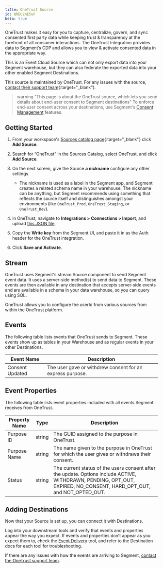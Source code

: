 ```yaml
---
title: OneTrust Source
id: QhEUZnE5uF
beta: true
---
```


OneTrust makes it easy for you to capture, centralize, govern, and sync consented first party data while keeping trust & transparency at the forefront of all consumer interactions. The OneTrust Integration provides data to Segment’s CDP and allows you to view & activate consented data in the appropriate way. 

This is an Event Cloud Source which can not only export data into your Segment warehouse, but they can also federate the exported data into your other enabled Segment Destinations. 

This source is maintained by OneTrust. For any issues with the source, [contact their support team](mailto:support@onetrust.com){:target="_blank”}.

> warning "This page is about the OneTrust source, which lets you send details about end-user consent to Segment destinations"
> To enforce end-user consent across your destinations, use Segment's [Consent Management](/docs/privacy/consent-management/) features.

## Getting Started 

1. From your workspace's [Sources catalog page](https://app.segment.com/goto-my-workspace/sources/catalog){:target="_blank"} click **Add Source**. 

2. Search for “OneTrust” in the Sources Catalog, select OneTrust, and click **Add Source**.

3. On the next screen, give the Source **a nickname** configure any other settings.
    - The nickname is used as a label in the Segment app, and Segment creates a related schema name in your warehouse. The nickname can be anything, but Segment recommends using something that reflects the source itself and distinguishes amongst your environments (like `OneTrust_Prod`, `OneTrust_Staging`, or `OneTrust_Dev`).

4. In OneTrust, navigate to **Integrations > Connections > Import**, and upload <a href="./OneTrust-Segment-Track-API-Integration.json" download>this JSON file</a>.

5. Copy the **Write key** from the Segment UI, and paste it in as the Auth header for the OneTrust integration. 

6. Click **Save and Activate**. 


## Stream

OneTrust uses Segment's stream Source component to send Segment event data. It uses a server-side method(s) to send data to Segment. These events are then available in any destination that accepts server-side events and are available in a schema in your data warehouse, so you can query using SQL.

OneTrust allows you to configure the userId from various sources from within the OneTrust platform.

## Events

The following table lists events that OneTrust sends to Segment. These events show up as tables in your Warehouse and as regular events in your other Destinations.

|  Event Name | Description |
|  ------ | ------ |
| Consent Updated | The user gave or withdrew consent for an express purpose. |

## Event Properties

The following table lists event properties included with all events Segment receives from OneTrust.

|  Property Name | Type | Description |
|  ------ | ------ | ------ |
| Purpose ID | string | The GUID assigned to the purpose in OneTrust. |
| Purpose Name | string | The name given to the purpose in OneTrust for which the user gives or withdraws their consent. |
| Status | string | The current status of the users consent after the update. Options include ACTIVE, WITHDRAWN, PENDING, OPT_OUT, EXPIRED, NO_CONSENT, HARD_OPT_OUT, and NOT_OPTED_OUT. |



## Adding Destinations

Now that your Source is set up, you can connect it with Destinations.

Log into your downstream tools and verify that events and properties appear the way you expect. If events and properties don’t appear as you expect them to, check the [Event Delivery](/docs/connections/event-delivery/) tool, and refer to the Destination docs for each tool for troubleshooting.

If there are any issues with how the events are arriving to Segment, [contact the OneTrust support team](support@onetrust.com).
